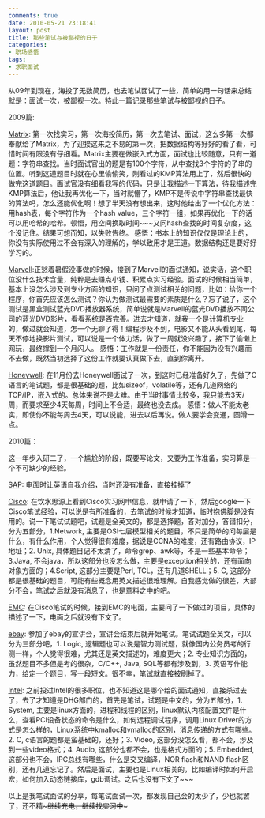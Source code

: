 ```yaml
---
comments: true
date: 2010-05-21 23:18:41
layout: post
title: 那些笔试与被鄙视的日子
categories:
- 职场感悟
tags:
- 求职面试
---
```


从09年到现在，海投了无数简历，也去笔试面试了一些，简单的用一句话来总结就是：面试一次，被鄙视一次。特此一篇记录那些笔试与被鄙视的日子。

2009篇:

[Matrix](http://www.matrix-controls.com): 第一次找实习，第一次海投简历，第一次去笔试、面试，这么多第一次都奉献给了Matrix，为了迎接这来之不易的第一次，把数据结构等好好的看了看，可惜时间有限没有仔细看。Matrix主要在做嵌入式方面，面试也比较随意，只有一道题：字符串查找。当时面试官出的题是有100个字符，从中查找3个字符的子串的位置。听到这道题目时就在心里偷偷笑，刚看过的KMP算法用上了，然后很快的做完这道题目。面试官没有细看我写的代码，只是让我描述一下算法，待我描述完KMP算法后，他让我再优化一下，当时就懵了，KMP不是传说中字符串查找最快的算法吗，怎么还能优化啊！想了半天没有想出来，这时他给出了一个优化方法：用hash表，每个字符作为一个hash value，三个字符一组，如果再优化一下的话可以用哈希的哈希。顿悟，用空间换取时间~~~又问hash查找的时间复杂度，这个没记住。结果可想而知，以失败告终。
感悟：书本上的知识仅仅是理论上的，你没有实际使用过不会有深入的理解的，学以致用才是王道。数据结构还是要好好学习的。
<!-- more -->
[Marvell](http://www.marvell.com/):正愁着暑假没事做的时候，接到了Marvell的面试通知，说实话，这个职位没什么技术含量，纯粹是去赚点小钱、积累点实习经验。面试的时候相当简单，基本上没怎么涉及到专业方面的知识，只问了点测试相关的问题，比如：给你一个程序，你首先应该怎么测试？你认为做测试最需要的素质是什么？忘了说了，这个测试是黑盒测试蓝光DVD播放器系统，简单说就是Marvell的蓝光DVD播放不同公司的蓝光DVD影片，看看系统是否完善。进去才知道，就我一个是计算机专业的，做过就会知道，怎一个无聊了得！编程涉及不到，电影又不能从头看到尾，每天不停地换影片测试，可以说是一个体力活，做了一周就没兴趣了，接下了偷懒上网玩，最终撑到一个月闪人。
感悟：工作就是一份责任，你不能因为没有兴趣而不去做，既然当初选择了这份工作就要认真做下去，直到你离开。

[Honeywell](http://www.honeywell.com/sites/chinacn/index.jsp): 在11月份去Honeywell面试了一次，到这时已经准备好久了，先做了C语言的笔试题，都是很基础的题，比如sizeof，volatile等，还有几道网络的TCP/IP，嵌入式的。总体来说不是太难。由于当时事情比较多，我只能去3天/周，而要求至少4天每周，时间上不合适，最终也没去成。
感悟：做人不能太老实，即使你不能每周去4天，可以说能，进去以后再说。做人要学会变通，圆滑一点。

2010篇：

这一年步入研二了，一个尴尬的阶段，既要写论文，又要为工作准备，实习算是一个不可缺少的经验。

[SAP](http://www.sap.com/china/index.epx): 电面时让英语自我介绍，当时还没有准备，直接挂掉了

[Cisco](http://www.cisco.com/web/CN/index.html): 在饮水思源上看到Cisco实习网申信息，就申请了一下，然后google一下Cisco笔试经验，可以说是有所准备的，去笔试的时候才知道，临时抱佛脚是没有用的。说一下笔试试题吧，试题是全英文的，都是选择题，答对加分，答错扣分，分为五部分，1.Network, 主要是OSI七层模型相关的题目，不只是简单的问每层是什么，有什么作用，个人觉得很有难度，据说是CCNA的难度，还有路由协议，IP地址；2. Unix, 具体题目记不太清了，命令grep、awk等，不是一些基本命令；3.Java, 不会java，所以这部分也没怎么做，主要是exception相关的，还有面向对象方面的；4.Script, 这部分主要是Perl, TCL，还有几道SHELL；5. C, 这部分都是很基础的题目，可能有些概念用英文描述很难理解。自我感觉做的很差，大部分不会，笔试之后就没有消息了，也是意料之中的吧。

[EMC](http://china.emc.com/): 在Cisco笔试的时候，接到EMC的电面，主要问了一下做过的项目，具体的描述了一下，电面之后就没有下文了。

[ebay](http://www.ebay.cn/): 参加了ebay的宣讲会，宣讲会结束后就开始笔试。笔试试题全英文，可以分为三部分吧，1. Logic, 逻辑题也可以说是智力测试题，就像国内公务员考的行测一样，个人觉得很难，尤其还是英文描述的，难度更大；2. 专业知识方面的，虽然题目不多但是考的很杂，C/C++, Java, SQL等都有涉及到，3. 英语写作能力，给定一个题目，写一段短文。很不幸，笔试就直接被刷掉了。

[Intel](http://www.intel.com/): 之前投过Intel的很多职位，也不知道这是哪个给的面试通知，直接杀过去了，去了才知道是DHG部门的，首先是笔试，试题是中文的，分为五部分，1. System, 主要是linux方面的，进程和线程的区别，linux默认内核配置文件是什么，查看PCI设备状态的命令是什么，如何远程调试程序，调用Linux Driver的方式是怎么样的，Linux系统中kmalloc和vmalloc的区别，消息传递的方式有哪些。2. C, c语言的题都是蛮基础的，还好；3. Video, 这部分没怎么看，都不会，涉及到一些video格式；4. Audio, 这部分也都不会，也是格式方面的；5. Embedded, 这部分也不会，IPC总线有哪些，什么是交叉编译，NOR flash和NAND flash区别，还有几道忘记了。然后是面试，主要也是Linux相关的，比如编译时如何开启宏，如何加入动态链接库，gdb调试。之后也没有下文了~~~

以上是我笔试面试的分享，每笔试面试一次，都发现自己会的太少了，少也就罢了，还不精~~~继续充电，继续找实习中~~~
